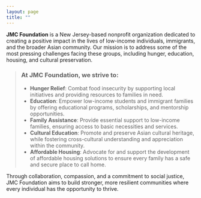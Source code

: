 ```yaml
---
layout: page
title: ""
---
```


**JMC Foundation** is a New Jersey-based nonprofit organization dedicated to creating a positive impact in the lives of low-income individuals, immigrants, and the broader Asian community. Our mission is to address some of the most pressing challenges facing these groups, including hunger, education, housing, and cultural preservation.

>### At JMC Foundation, we strive to:
> - **Hunger Relief**: Combat food insecurity by supporting local initiatives and providing resources to families in need.
> - **Education**: Empower low-income students and immigrant families by offering educational programs, scholarships, and mentorship opportunities.
> - **Family Assistance**: Provide essential support to low-income families, ensuring access to basic necessities and services.
> - **Cultural Education**: Promote and preserve Asian cultural heritage, while fostering cross-cultural understanding and appreciation within the community.
> - **Affordable Housing**: Advocate for and support the development of affordable housing solutions to ensure every family has a safe and secure place to call home.
    
Through collaboration, compassion, and a commitment to social justice, JMC Foundation aims to build stronger, more resilient communities where every individual has the opportunity to thrive.

